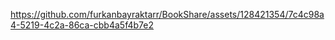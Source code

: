 

https://github.com/furkanbayraktarr/BookShare/assets/128421354/7c4c98a4-5219-4c2a-86ca-cbb4a5f4b7e2


